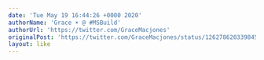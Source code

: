 ```yaml
---
date: 'Tue May 19 16:44:26 +0000 2020'
authorName: 'Grace ☀️ @ #MSBuild'
authorUrl: 'https://twitter.com/GraceMacjones'
originalPost: 'https://twitter.com/GraceMacjones/status/1262786203398451200'
layout: like
---
```

